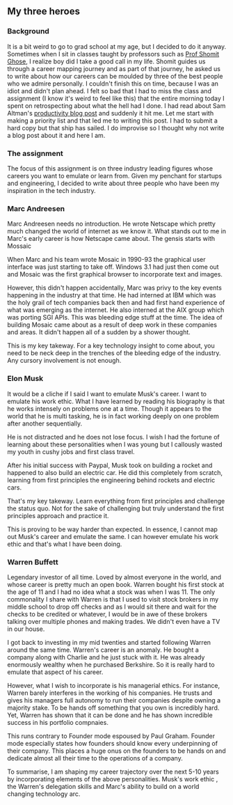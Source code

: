 ## My three heroes

### Background
It is a bit weird to go to grad school at my age, but I decided to do it anyway. Sometimes when I sit in classes taught by professors such as [Prof Shomit Ghose](https://www.linkedin.com/in/shomit-ghose-44512/), I realize boy did I take a good call in my life. Shomit guides us through a career mapping journey and as part of that journey, he asked us to write about how our careers can be moulded by three of the best people who we admire personally. I couldn't finish this on time, because I was an idiot and didn't plan ahead. I felt so bad that I had to miss the class and assignment (I know it's weird to feel like this) that the entire morning today I spent on retrospecting about what the hell had I done. I had read about Sam Altman's [productivity blog post](https://blog.samaltman.com/productivity) and suddenly it hit me. Let me start with making a priority list and that led me to writing this post. I had to submit a hard copy but that ship has sailed. I do improvise so I thought why not write a blog post about it and here I am.

### The assignment
The focus of this assignment is on three industry leading figures whose careers you want to emulate or learn from. Given my penchant for startups and engineering, I decided to write about three people who have been my inspiration in the tech industry.

### Marc Andreesen
Marc Andreesen needs no introduction. He wrote Netscape which pretty much changed the world of internet as we know it. What stands out to me in Marc's early career is how Netscape came about. The gensis starts with Mossaic

When Marc and his team wrote Mosaic in 1990-93 the graphical user interface was just starting to take off. Windows 3.1 had just then come out and Mosaic was the first graphical browser to incorporate text and images.

However, this didn't happen accidentally, Marc was privy to the key events happening in the industry at that time. He had interned at IBM which was the holy grail of tech companies back then and had first hand experience of what was emerging as the internet. He also interned at the AIX group which was porting SGI APIs. This was bleeding edge stuff at the time. The idea of building Mosaic came about as a result of deep work in these companies and areas. It didn't happen all of a sudden by a shower thought. 

This is my key takeway. For a key technology insight to come about, you need to be neck deep in the trenches of the bleeding edge of the industry. Any cursory involvement is not enough.

### Elon Musk
It would be a cliche if I said I want to emulate Musk's career. I want to emulate his work ethic. What I have learned by reading his biography is that he works intensely on problems one at a time. Though it appears to the world that he is multi tasking, he is in fact working deeply on one problem after another sequentially.

He is not distracted and he does not lose focus. I wish I had the fortune of learning about these personalities when I was young but I callously wasted my youth in cushy jobs and first class travel.

After his initial success with Paypal, Musk took on building a rocket and happened to also build an electric car. He did this completely from scratch, learning from first principles the engineering behind rockets and electric cars. 

That's my key takeway. Learn everything from first principles and challenge the status quo. Not for the sake of challenging but truly understand the first principles approach and practice it. 

This is proving to be way harder than expected. In essence, I cannot map out Musk's career and emulate the same. I can however emulate his work ethic and that's what I have been doing.

### Warren Buffett
Legendary investor of all time. Loved by almost everyone in the world, and whose career is pretty much an open book. Warren bought his first stock at the age of 11 and I had no idea what a stock was when I was 11. The only commonality I share with Warren is that I used to visit stock brokers in my middle school to drop off checks and as I would sit there and wait for the checks to be credited or whatever, I would be in awe of these brokers talking over multiple phones and making trades. We didn't even have a TV in our house. 

I got back to investing in my mid twenties and started following Warren around the same time. Warren's career is an anomaly. He bought a company along with Charlie and he just stuck with it. He was already enormously wealthy when he purchased Berkshire. So it is really hard to emulate that aspect of his career. 

However, what I wish to incorporate is his managerial ethics. For instance, Warren barely interferes in the working of his companies. He trusts and gives his managers full autonomy to run their companies despite owning a majority stake. To be hands off something that you own is incredibly hard. Yet, Warren has shown that it can be done and he has shown incredible success in his portfolio compnaies. 

This runs contrary to Founder mode espoused by Paul Graham. Founder mode especially states how founders should know every underpinning of their company. This places a huge onus on the founders to be hands on and dedicate almost all their time to the operations of a company.


To summarise, I am shaping my career trajectory over the next 5-10 years by incorporating elements of the above personalities. Musk's work ethic , the Warren's delegation skills and Marc's ability to build on a world changing technology arc.

